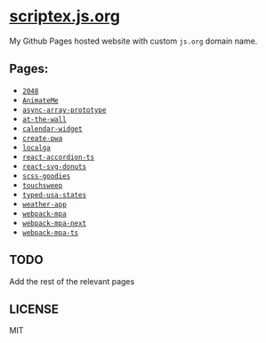 # [scriptex.js.org](https://scriptex.js.org)

My Github Pages hosted website with custom `js.org` domain name.

## Pages:

- [`2048`](https://scriptex.js.org/2048/)
- [`AnimateMe`](https://scriptex.js.org/AnimateMe/)
- [`async-array-prototype`](https://github.com/scriptex/async-array-prototype)
- [`at-the-wall`](https://github.com/scriptex/at-the-wall/)
- [`calendar-widget`](https://github.com/scriptex/calendar-widget)
- [`create-pwa`](https://scriptex.js.org/create-pwa/)
- [`localga`](https://scriptex.js.org/localga/)
- [`react-accordion-ts`](https://scriptex.js.org/react-accordion-ts/)
- [`react-svg-donuts`](https://scriptex.js.org/react-svg-donuts/)
- [`scss-goodies`](https://github.com/scriptex/scss-goodies)
- [`touchsweep`](https://scriptex.js.org/touchsweep)
- [`typed-usa-states`](https://github.com/scriptex/typed-usa-states)
- [`weather-app`](https://scriptex.js.org/weather-app/)
- [`webpack-mpa`](https://scriptex.js.org/webpack-mpa/)
- [`webpack-mpa-next`](https://scriptex.js.org/webpack-mpa-next/)
- [`webpack-mpa-ts`](https://scriptex.js.org/webpack-mpa-ts/)

## TODO

Add the rest of the relevant pages

## LICENSE

MIT
